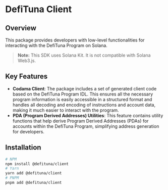 # DefiTuna Client

## Overview
This package provides developers with low-level functionalities for interacting with the DefiTuna Program on Solana.

> **Note:** This SDK uses Solana Kit. It is not compatible with Solana Web3.js.

## Key Features
- **Codama Client**: The package includes a set of generated client code based on the DefiTuna Program IDL. This ensures all the necessary program information is easily accessible in a structured format and handles all decoding and encoding of instructions and account data, making it much easier to interact with the program.
- **PDA (Program Derived Addresses) Utilities**: This feature contains utility functions that help derive Program Derived Addresses (PDAs) for accounts within the DefiTuna Program, simplifying address generation for developers.

## Installation
```bash
# NPM
npm install @defituna/client
# Yarn
yarn add @defituna/client
# PNPM
pnpm add @defituna/client
```
